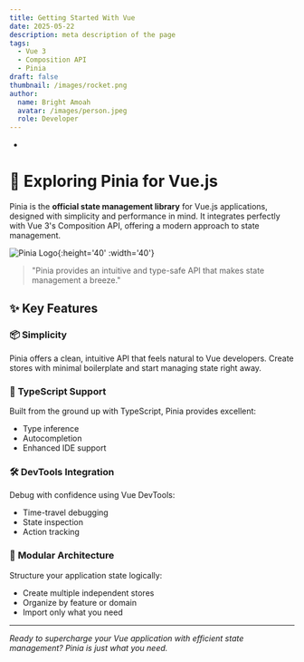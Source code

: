```yaml
---
title: Getting Started With Vue
date: 2025-05-22
description: meta description of the page
tags:
  - Vue 3
  - Composition API
  - Pinia
draft: false
thumbnail: /images/rocket.png
author:
  name: Bright Amoah
  avatar: /images/person.jpeg
  role: Developer
---
```


-

# 🚀 Exploring Pinia for Vue.js

Pinia is the **official state management library** for Vue.js applications, designed with simplicity and performance in mind. It integrates perfectly with Vue 3's Composition API, offering a modern approach to state management.

![Pinia Logo](/images/rocket.png){:height='40' :width='40'}

> "Pinia provides an intuitive and type-safe API that makes state management a breeze."

## ✨ Key Features

### 📦 **Simplicity**

Pinia offers a clean, intuitive API that feels natural to Vue developers. Create stores with minimal boilerplate and start managing state right away.

### 🔧 **TypeScript Support**

Built from the ground up with TypeScript, Pinia provides excellent:

- Type inference
- Autocompletion
- Enhanced IDE support

### 🛠️ **DevTools Integration**

Debug with confidence using Vue DevTools:

- Time-travel debugging
- State inspection
- Action tracking

### 🧩 **Modular Architecture**

Structure your application state logically:

- Create multiple independent stores
- Organize by feature or domain
- Import only what you need

---

*Ready to supercharge your Vue application with efficient state management? Pinia is just what you need.*

